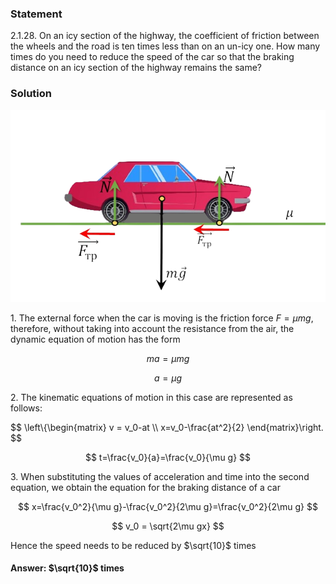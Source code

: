 ###  Statement

$2.1.28.$ On an icy section of the highway, the coefficient of friction between the wheels and the road is ten times less than on an un-icy one. How many times do you need to reduce the speed of the car so that the braking distance on an icy section of the highway remains the same?

### Solution

![ Forces acting on the car |640x390, 59%](../../img/2.1.28/sol.png)

1\. The external force when the car is moving is the friction force $F = \mu mg$, therefore, without taking into account the resistance from the air, the dynamic equation of motion has the form

$$
ma = \mu mg
$$

$$
a = \mu g
$$

2\. The kinematic equations of motion in this case are represented as follows:

$$
\left\\{\begin{matrix} v = v_0-at \\\ x=v_0-\frac{at^2}{2} \end{matrix}\right.
$$

$$
t=\frac{v_0}{a}=\frac{v_0}{\mu g}
$$

3\. When substituting the values ​​of acceleration and time into the second equation, we obtain the equation for the braking distance of a car

$$
x=\frac{v_0^2}{\mu g}-\frac{v_0^2}{2\mu g}=\frac{v_0^2}{2\mu g}
$$

$$
v_0 = \sqrt{2\mu gx}
$$

Hence the speed needs to be reduced by $\sqrt{10}$ times

#### Answer: $\sqrt{10}$ times